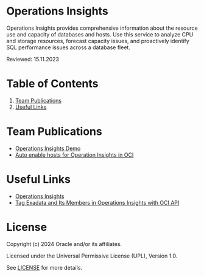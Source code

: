 # Operations Insights

Operations Insights provides comprehensive information about the resource use and capacity of databases and hosts. Use this service to analyze CPU and storage resources, forecast capacity issues, and proactively identify SQL performance issues across a database fleet.

Reviewed: 15.11.2023

# Table of Contents

1. [Team Publications](#team-publications)
2. [Useful Links](#useful-links)

# Team Publications

- [Operations Insights Demo](https://www.youtube.com/watch?v=Y45kPRn_c7s)
- [Auto enable hosts for Operation Insights in OCI](https://karthicin.medium.com/auto-enable-hosts-for-operation-insights-in-oci-60c9c80486b1)

# Useful Links

- [Operations Insights](https://docs.oracle.com/en-us/iaas/operations-insights/index.html)
- [Tag Exadata and Its Members in Operations Insights with OCI API](https://medium.com/@michtoeth/tag-exadata-and-its-members-in-operations-insights-with-oci-api-48f4d5c01fae)

# License

Copyright (c) 2024 Oracle and/or its affiliates.

Licensed under the Universal Permissive License (UPL), Version 1.0.

See [LICENSE](https://github.com/oracle-devrel/technology-engineering/blob/main/LICENSE) for more details.

